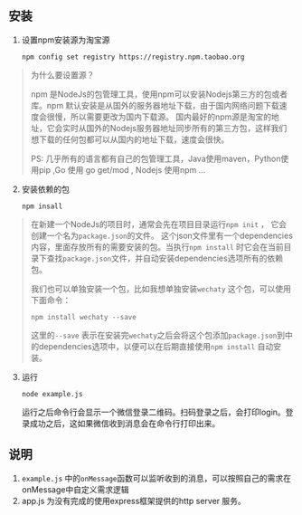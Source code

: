 ## 安装
1. 设置npm安装源为淘宝源
   
   ```shell
   npm config set registry https://registry.npm.taobao.org
   ```
   
>  为什么要设置源？
> 
> npm 是NodeJs的包管理工具，使用npm可以安装Nodejs第三方的包或者库。npm 默认安装是从国外的服务器地址下载，由于国内网络问题下载速度会很慢，所以需要更改为国内下载源。
   国内最好的npm源是淘宝的地址，它会实时从国外的Nodejs服务器地址同步所有的第三方包，这样我们想下载的任何包都可以从国内的地址下载，速度会很快。
>
> PS: 几乎所有的语言都有自己的包管理工具，Java使用maven，Python使用pip ,Go 使用 go get/mod , Nodejs 使用npm ...
   
2. 安装依赖的包
   ```
   npm insall
   ```

> 在新建一个NodeJs的项目时，通常会先在项目目录运行`npm init` ， 它会创建一个名为`package.json`的文件。
> 这个json文件里有一个dependencies内容，里面存放所有的需要安装的包。当执行`npm install` 时它会在当前目录下查找`package.json`文件，并自动安装dependencies选项所有的依赖包。
> 
> 我们也可以单独安装一个包，比如我想单独安装`wechaty` 这个包，可以使用下面命令：
>   ```shell
>   npm install wechaty --save
>   ```
>    这里的`--save` 表示在安装完`wechaty`之后会将这个包添加`package.json`到中的dependencies选项中，以便可以在后期直接使用`npm install` 自动安装。

3. 运行
   ```shell
   node example.js
   ```
   运行之后命令行会显示一个微信登录二维码。扫码登录之后，会打印login。登录成功之后，这如果微信收到消息会在命令行打印出来。
## 说明
1. `example.js` 中的`onMessage`函数可以监听收到的消息，可以按照自己的需求在onMessage中自定义需求逻辑
2. app.js 为没有完成的使用express框架提供的http server 服务。

